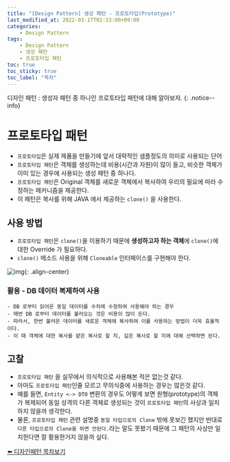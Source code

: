 ```yaml
---
title: "[Design Pattern] 생성 패턴 - 프로토타입(Prototype)"
last_modified_at: 2022-03-17T02:33:00+09:00
categories:
    - Design Pattern
tags:
    - Design Pattern
    - 생성 패턴
    - 프로토타입 패턴
toc: true
toc_sticky: true
toc_label: "목차"
---
```


디자인 패턴 : 생성자 패턴 중 하나인 프로토타입 패턴에 대해 알아보자.
{: .notice--info}

# 프로토타입 패턴

- `프로토타입`은 실제 제품을 만들기에 앞서 대략적인 샘플정도의 의미로 사용되는 단어
- `프로토타입 패턴`은 객체를 생성하는데 비용(시간과 자원)이 많이 들고, 비슷한 객체가 이미 있는 경우에 사용되는 생성 패턴 중 하나다.
- `프로토타입 패턴`은 Original 객체를 새로운 객체에서 복사하여 우리의 필요에 따라 수정하는 메커니즘을 제공한다.
- 이 패턴은 복사를 위해 JAVA 에서 제공하는 `clone()` 을 사용한다.

## 사용 방법

- `프로토타입 패턴`은 `clone()`을 이용하기 때문에 **생성하고자 하는 객체**에 `clone()`에 대한 Override 가 필요하다.
- `clone()` 메소드 사용을 위해 `Cloneable` 인터페이스를 구현해야 한다.

![img](https://user-images.githubusercontent.com/53864640/158660936-3431030c-7570-44ed-b364-c04bef94a7b2.png){: .align-center}

### 활용 - DB 데이터 복제하여 사용

    - DB 로부터 읽어온 동일 데이터를 수차례 수정하여 사용해야 하는 경우
    - 매번 DB 로부터 데이터를 불러오는 것은 비용이 많이 든다.
    - 따라서, 한번 불러온 데이터를 새로운 객체에 복사하여 이를 사용하는 방법이 더욱 효율적이다.
    - 이 때 객체에 대한 복사를 얕은 복사로 할 지, 깊은 복사로 할 지에 대해 선택하면 된다.

## 고찰
- `프로토타입 패턴` 을 실무에서 의식적으로 사용해본 적은 없는것 같다.
- 아마도 `프로토타입 패턴`인줄 모르고 무의식중에 사용하는 경우는 많은것 같다.
- 예를 들면, `Entity <-> DTO` 변환의 경우도 어떻게 보면 원형(prototype)의 객체가 복제되어 동일 성격의 다른 객체로 생성되는 것이 `프로토타입 패턴`의 사상과 일치하지 않을까 생각한다.
- 물론, `프로토타입 패턴` 관련 설명중 `동일 타입으로의 Clone` 밖에 못보긴 했지만 반대로 `다른 타입으로의 Clone을 하면 안된다.`라는 말도 못봤기 때문에 그 패턴의 사상만 일치한다면 잘 활용한거지 않을까 싶다.


[⬅️ 디자인패턴 목차보기](/design%20pattern/design-pattern-overview/)